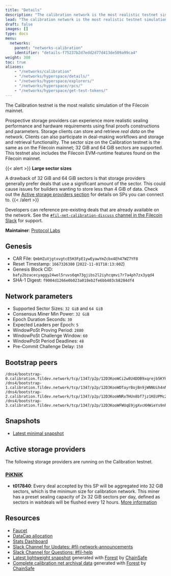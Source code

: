 ```yaml
---
title: "Details"
description: "The calibration network is the most realistic testnet simulation of the Filecoin mainnet."
lead: "The calibration network is the most realistic testnet simulation of the Filecoin mainnet."
draft: false
images: []
type: docs
menu:
  networks:
    parent: "networks-calibration"
    identifier: "details-f75237b2d7edd2d77d413de509a99ca4"
weight: 300
toc: true
aliases:
    - "/networks/calibration"
    - "/networks/hyperspace/details/"
    - "/networks/hyperspace/explorers/"
    - "/networks/hyperspace/rpcs/"
    - "/networks/hyperspace/get-test-tokens/"
---
```


The Calibration testnet is the most realistic simulation of the Filecoin mainnet.

Prospective storage providers can experience more realistic sealing performance and hardware requirements using final proofs constructions and parameters. Storage clients can store and retrieve _real data_ on the network. Clients can also participate in deal-making workflows and storage and retrieval functionality. The sector size on the Calibration testnet is the same as on the Filecoin mainnet; 32 GiB and 64 GiB sectors are supported. This testnet also includes the Filecoin EVM-runtime features found on the Filecoin mainnet.

{{< alert >}}
**Large sector sizes**

A drawback of 32 GiB and 64 GiB sectors is that storage providers generally prefer deals that use a significant amount of the sector. This could cause issues for builders wanting to store less than 4 GiB of data. Check out the [Active storage providers section](#active-storage-providers) for details on SPs you can connect to.
{{< /alert >}}

Developers can reference pre-existing deals that are already available on the network. See the [`#fil-net-calibration-discuss` channel in the Filecoin Slack](https://filecoinproject.slack.com/archives/C01D42NNLMS) for support.

**Maintainer**: [Protocol Labs](https://protocol.ai)

## Genesis

* CAR File: `QmbHZuVjgtxvgtcE5H3FpE1ywEyawYmZcbx4Eh47WZ7YF8`
* Reset Timestamp: `1667326380` (`2022-11-01T18:13:00Z`)
* Genesis Block CID: `bafy2bzacecyaggy24wol5ruvs6qm73gjibs2l2iyhcqmvi7r7a4ph7zx3yqd4`
* SHA-1 Digest: `f9004d1266e0b023a018eb2fe6bb403cb8204df4`

## Network parameters

* Supported Sector Sizes: `32 GiB` and `64 GiB`
* Consensus Miner Min Power: `32 GiB`
* Epoch Duration Seconds: `30`
* Expected Leaders per Epoch: `5`
* WindowPoSt Proving Period: `2880`
* WindowPoSt Challenge Window: `60`
* WindowPoSt Period Deadlines: `48`
* Pre-Commit Challenge Delay: `150`

## Bootstrap peers

```plaintext
/dns4/bootstrap-0.calibration.fildev.network/tcp/1347/p2p/12D3KooWCi2w8U4DDB9xqrejb5KYHaQv2iA2AJJ6uzG3iQxNLBMy
/dns4/bootstrap-1.calibration.fildev.network/tcp/1347/p2p/12D3KooWDTayrBojBn9jWNNUih4nNQQBGJD7Zo3gQCKgBkUsS6dp
/dns4/bootstrap-2.calibration.fildev.network/tcp/1347/p2p/12D3KooWNRxTHUn8bf7jz1KEUPMc2dMgGfa4f8ZJTsquVSn3vHCG
/dns4/bootstrap-3.calibration.fildev.network/tcp/1347/p2p/12D3KooWFWUqE9jgXvcKHWieYs9nhyp6NF4ftwLGAHm4sCv73jjK
```

## Snapshots

* [Latest minimal snapshot](https://snapshots.calibrationnet.filops.net/minimal/latest.zst)

## Active storage providers

The following storage providers are running on the Calibration testnet.

### [PiKNiK](https://github.com/benjaminh83/fvm-calib-deal-miners)

* **t017840**: Every deal accepted by this SP will be aggregated into 32 GiB sectors, which is the minimum size for calibration network. This miner has a preset sealing capacity of 2x 32 GiB sectors per day, defined as sectors in waitdeals will be flushed every 12 hours. [More information](https://github.com/benjaminh83/fvm-calib-deal-miners)

## Resources

* [Faucet](https://faucet.calibration.fildev.network/)
* [DataCap allocation](https://faucet.calibration.fildev.network/)
* [Stats Dashboard](https://stats.calibration.fildev.network/)
* [Slack Channel for Updates: #fil-network-announcements](https://filecoinproject.slack.com/archives/C01AC6999KQ)
* [Slack Channel for Questions: #fil-help](https://filecoinproject.slack.com/archives/CEGN061C5)
* [Latest lightweight snapshot](https://forest-archive.chainsafe.dev/latest/calibnet/) generated with [Forest](http://github.com/ChainSafe/forest) by [ChainSafe](https://chainsafe.io/)
* [Complete calibration net archival data](https://forest-archive.chainsafe.dev/list/) generated with [Forest](http://github.com/ChainSafe/forest) by [ChainSafe](https://chainsafe.io/)
